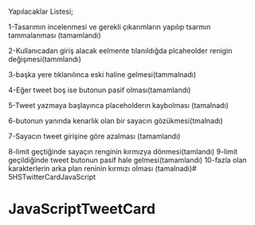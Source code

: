 Yapılacaklar Listesi;

1-Tasarımın incelenmesi ve gerekli çıkarımların yapılıp tsarmın tammalanması (tamamlandı)


2-Kullanıcadan giriş alacak eelmente tılanıldığda plcaheolder renigin değişmesi(tammlandı)


3-başka yere tıklanılınca eski haline gelmesi(tammalnadı)


4-Eğer tweet boş ise butonun pasif olması(tamamlandı)

5-Tweet yazmaya başlayınca placeholderın kaybolması (tamalnadı)

6-butonun yanında kenarlık olan  bir sayacın gözükmesi(tmalnadı)

7-Sayacın tweet girişine göre azalması (tamamlandı)

8-limit geçtiğinde sayaçın renginin kırmızya dönmesi(tamlandı)
9-limit geçildiğinde tweet butonun pasif hale gelmesi(tamamlandı)
10-fazla olan karakterlerin arka plan reninin kırmızı olması (tamalnadı)# 5HSTwitterCardJavaScript
# JavaScriptTweetCard
